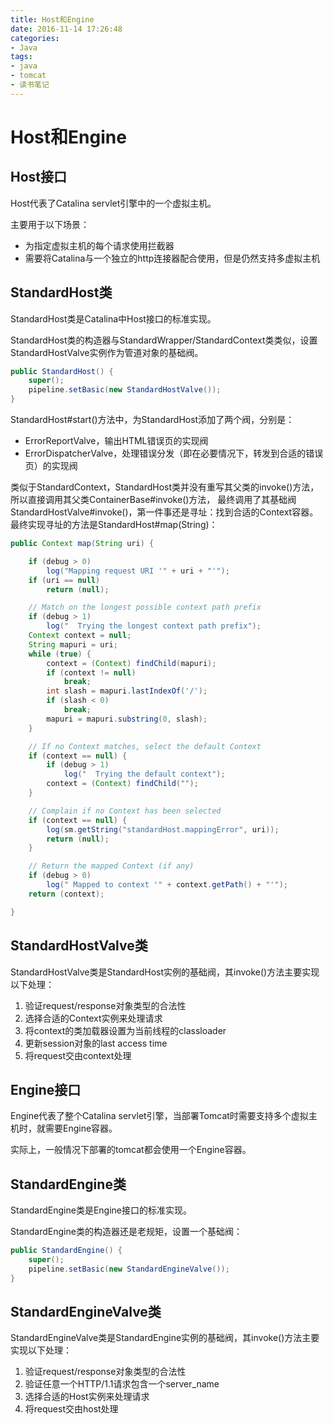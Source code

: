 ```yaml
---
title: Host和Engine
date: 2016-11-14 17:26:48
categories: 
- Java
tags:
- java
- tomcat
- 读书笔记
---
```


# Host和Engine

## Host接口

Host代表了Catalina servlet引擎中的一个虚拟主机。

主要用于以下场景：
* 为指定虚拟主机的每个请求使用拦截器
* 需要将Catalina与一个独立的http连接器配合使用，但是仍然支持多虚拟主机

## StandardHost类

StandardHost类是Catalina中Host接口的标准实现。

StandardHost类的构造器与StandardWrapper/StandardContext类类似，设置StandardHostValve实例作为管道对象的基础阀。
```java
public StandardHost() {
    super();
    pipeline.setBasic(new StandardHostValve());
}
```

StandardHost#start()方法中，为StandardHost添加了两个阀，分别是：
* ErrorReportValve，输出HTML错误页的实现阀
* ErrorDispatcherValve，处理错误分发（即在必要情况下，转发到合适的错误页）的实现阀

类似于StandardContext，StandardHost类并没有重写其父类的invoke()方法，所以直接调用其父类ContainerBase#invoke()方法，
最终调用了其基础阀StandardHostValve#invoke()，第一件事还是寻址：找到合适的Context容器。
最终实现寻址的方法是StandardHost#map(String)：
```java
public Context map(String uri) {

    if (debug > 0)
        log("Mapping request URI '" + uri + "'");
    if (uri == null)
        return (null);

    // Match on the longest possible context path prefix
    if (debug > 1)
        log("  Trying the longest context path prefix");
    Context context = null;
    String mapuri = uri;
    while (true) {
        context = (Context) findChild(mapuri);
        if (context != null)
            break;
        int slash = mapuri.lastIndexOf('/');
        if (slash < 0)
            break;
        mapuri = mapuri.substring(0, slash);
    }

    // If no Context matches, select the default Context
    if (context == null) {
        if (debug > 1)
            log("  Trying the default context");
        context = (Context) findChild("");
    }

    // Complain if no Context has been selected
    if (context == null) {
        log(sm.getString("standardHost.mappingError", uri));
        return (null);
    }

    // Return the mapped Context (if any)
    if (debug > 0)
        log(" Mapped to context '" + context.getPath() + "'");
    return (context);

}
```

## StandardHostValve类

StandardHostValve类是StandardHost实例的基础阀，其invoke()方法主要实现以下处理：
1. 验证request/response对象类型的合法性
2. 选择合适的Context实例来处理请求
3. 将context的类加载器设置为当前线程的classloader
4. 更新session对象的last access time
5. 将request交由context处理

## Engine接口

Engine代表了整个Catalina servlet引擎，当部署Tomcat时需要支持多个虚拟主机时，就需要Engine容器。

实际上，一般情况下部署的tomcat都会使用一个Engine容器。

## StandardEngine类

StandardEngine类是Engine接口的标准实现。

StandardEngine类的构造器还是老规矩，设置一个基础阀：
```java
public StandardEngine() {
    super();
    pipeline.setBasic(new StandardEngineValve());
}
```

## StandardEngineValve类

StandardEngineValve类是StandardEngine实例的基础阀，其invoke()方法主要实现以下处理：
1. 验证request/response对象类型的合法性
2. 验证任意一个HTTP/1.1请求包含一个server_name
3. 选择合适的Host实例来处理请求
4. 将request交由host处理
